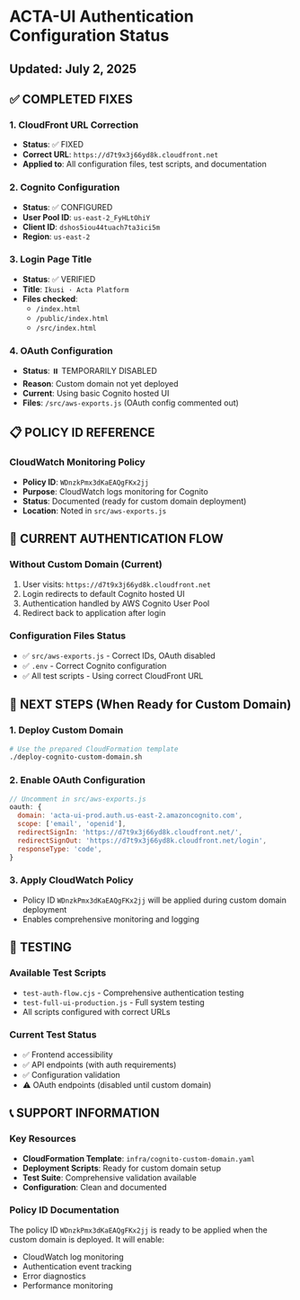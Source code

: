 # ACTA-UI Authentication Configuration Status
## Updated: July 2, 2025

## ✅ COMPLETED FIXES

### 1. CloudFront URL Correction
- **Status**: ✅ FIXED
- **Correct URL**: `https://d7t9x3j66yd8k.cloudfront.net`
- **Applied to**: All configuration files, test scripts, and documentation

### 2. Cognito Configuration
- **Status**: ✅ CONFIGURED
- **User Pool ID**: `us-east-2_FyHLtOhiY`
- **Client ID**: `dshos5iou44tuach7ta3ici5m`
- **Region**: `us-east-2`

### 3. Login Page Title
- **Status**: ✅ VERIFIED
- **Title**: `Ikusi · Acta Platform`
- **Files checked**: 
  - `/index.html`
  - `/public/index.html` 
  - `/src/index.html`

### 4. OAuth Configuration
- **Status**: ⏸️ TEMPORARILY DISABLED
- **Reason**: Custom domain not yet deployed
- **Current**: Using basic Cognito hosted UI
- **Files**: `/src/aws-exports.js` (OAuth config commented out)

## 📋 POLICY ID REFERENCE

### CloudWatch Monitoring Policy
- **Policy ID**: `WDnzkPmx3dKaEAQgFKx2jj`
- **Purpose**: CloudWatch logs monitoring for Cognito
- **Status**: Documented (ready for custom domain deployment)
- **Location**: Noted in `src/aws-exports.js`

## 🔄 CURRENT AUTHENTICATION FLOW

### Without Custom Domain (Current)
1. User visits: `https://d7t9x3j66yd8k.cloudfront.net`
2. Login redirects to default Cognito hosted UI
3. Authentication handled by AWS Cognito User Pool
4. Redirect back to application after login

### Configuration Files Status
- ✅ `src/aws-exports.js` - Correct IDs, OAuth disabled
- ✅ `.env` - Correct Cognito configuration
- ✅ All test scripts - Using correct CloudFront URL

## 🚀 NEXT STEPS (When Ready for Custom Domain)

### 1. Deploy Custom Domain
```bash
# Use the prepared CloudFormation template
./deploy-cognito-custom-domain.sh
```

### 2. Enable OAuth Configuration
```javascript
// Uncomment in src/aws-exports.js
oauth: {
  domain: 'acta-ui-prod.auth.us-east-2.amazoncognito.com',
  scope: ['email', 'openid'],
  redirectSignIn: 'https://d7t9x3j66yd8k.cloudfront.net/',
  redirectSignOut: 'https://d7t9x3j66yd8k.cloudfront.net/login',
  responseType: 'code',
}
```

### 3. Apply CloudWatch Policy
- Policy ID `WDnzkPmx3dKaEAQgFKx2jj` will be applied during custom domain deployment
- Enables comprehensive monitoring and logging

## 🧪 TESTING

### Available Test Scripts
- `test-auth-flow.cjs` - Comprehensive authentication testing
- `test-full-ui-production.js` - Full system testing
- All scripts configured with correct URLs

### Current Test Status
- ✅ Frontend accessibility
- ✅ API endpoints (with auth requirements)
- ✅ Configuration validation
- ⚠️ OAuth endpoints (disabled until custom domain)

## 📞 SUPPORT INFORMATION

### Key Resources
- **CloudFormation Template**: `infra/cognito-custom-domain.yaml`
- **Deployment Scripts**: Ready for custom domain setup
- **Test Suite**: Comprehensive validation available
- **Configuration**: Clean and documented

### Policy ID Documentation
The policy ID `WDnzkPmx3dKaEAQgFKx2jj` is ready to be applied when the custom domain is deployed. It will enable:
- CloudWatch log monitoring
- Authentication event tracking
- Error diagnostics
- Performance monitoring
